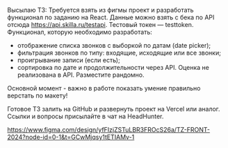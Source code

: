 Высылаю ТЗ: Требуется взять из фигмы проект и разработать функционал по заданию на React.
Данные можно взять с бека по API отсюда https://api.skilla.ru/testapi. Тестовый токен — testtoken. 
Функционал, которую необходимо разработать: 
- отображение списка звонков с выборкой по датам (date picker); 
- фильтрация звонков по типу: входящие, исходящие или все звонки; 
- проигрывание записи (если есть); 
- сортировка по дате и продолжительности через API.
Оценка не реализована в API. Разместите рандомно.

Основной момент - важно в работе показать умение правильно верстать по макету!

Готовое ТЗ залить на GitHub и развернуть проект на Vercel или аналог. Ссылки и вопросы присылайте в чат на HeadHunter. 

https://www.figma.com/design/yfFIzjZSTuLBR3FROcS26a/TZ-FRONT-2024?node-id=0-1&t=GCwMjqsy1tETIAMv-1